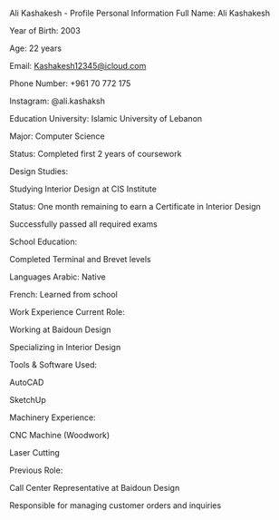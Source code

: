 Ali Kashakesh - Profile
Personal Information
Full Name: Ali Kashakesh

Year of Birth: 2003

Age: 22 years

Email: Kashakesh12345@icloud.com

Phone Number: +961 70 772 175

Instagram: @ali.kashaksh

Education
University: Islamic University of Lebanon

Major: Computer Science

Status: Completed first 2 years of coursework

Design Studies:

Studying Interior Design at CIS Institute

Status: One month remaining to earn a Certificate in Interior Design

Successfully passed all required exams

School Education:

Completed Terminal and Brevet levels

Languages
Arabic: Native

French: Learned from school

Work Experience
Current Role:

Working at Baidoun Design

Specializing in Interior Design

Tools & Software Used:

AutoCAD

SketchUp

Machinery Experience:

CNC Machine (Woodwork)

Laser Cutting

Previous Role:

Call Center Representative at Baidoun Design

Responsible for managing customer orders and inquiries